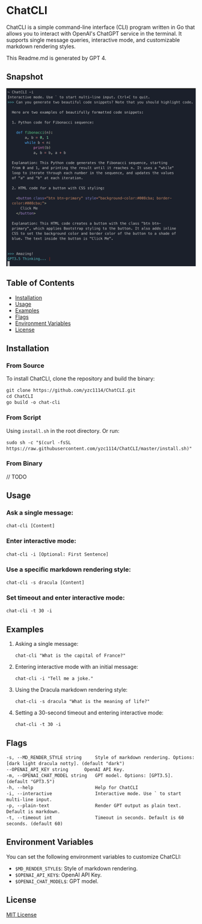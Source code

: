 # ChatCLI

ChatCLI is a simple command-line interface (CLI) program written in Go that allows you to interact with OpenAI's ChatGPT service in the terminal. It supports single message queries, interactive mode, and customizable markdown rendering styles.

This Readme.md is generated by GPT 4.

## Snapshot
![Example](./imgs/snapshot.png)

## Table of Contents
- [Installation](#installation)
- [Usage](#usage)
- [Examples](#examples)
- [Flags](#flags)
- [Environment Variables](#environment-variables)
- [License](#license)

## Installation

### From Source
To install ChatCLI, clone the repository and build the binary:

```
git clone https://github.com/yzc1114/ChatCLI.git
cd ChatCLI
go build -o chat-cli
```

### From Script
Using `install.sh` in the root directory. Or run:

``` shell
sudo sh -c "$(curl -fsSL https://raw.githubusercontent.com/yzc1114/ChatCLI/master/install.sh)"
```

### From Binary
// TODO

## Usage

### Ask a single message:

```
chat-cli [Content]
```

### Enter interactive mode:

```
chat-cli -i [Optional: First Sentence]
```

### Use a specific markdown rendering style:

```
chat-cli -s dracula [Content]
```

### Set timeout and enter interactive mode:

```
chat-cli -t 30 -i
```

## Examples

1. Asking a single message:

   ```
   chat-cli "What is the capital of France?"
   ```

2. Entering interactive mode with an initial message:

   ```
   chat-cli -i "Tell me a joke."
   ```

3. Using the Dracula markdown rendering style:

   ```
   chat-cli -s dracula "What is the meaning of life?"
   ```

4. Setting a 30-second timeout and entering interactive mode:

   ```
   chat-cli -t 30 -i
   ```

## Flags

```
-s, --MD_RENDER_STYLE string     Style of markdown rendering. Options: [dark light dracula notty]. (default "dark")
--OPENAI_API_KEY string      OpenAI API Key.
-m, --OPENAI_CHAT_MODEL string   GPT model. Options: [GPT3.5]. (default "GPT3.5")
-h, --help                       Help for ChatCLI
-i, --interactive                Interactive mode. Use ` to start multi-line input.
-p, --plain-text                 Render GPT output as plain text. Default is markdown.
-t, --timeout int                Timeout in seconds. Default is 60 seconds. (default 60)
```

## Environment Variables

You can set the following environment variables to customize ChatCLI:

- `$MD_RENDER_STYLE$`: Style of markdown rendering.
- `$OPENAI_API_KEY$`: OpenAI API Key.
- `$OPENAI_CHAT_MODEL$`: GPT model.

## License

[MIT License](LICENSE)
